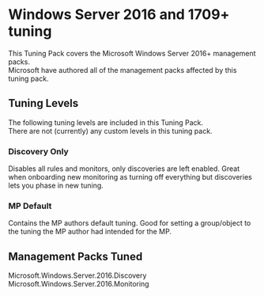 # Windows Server 2016 and 1709+ tuning

This Tuning Pack covers the Microsoft Windows Server 2016+ management packs.  
Microsoft have authored all of the management packs affected by this tuning pack.

## Tuning Levels

The following tuning levels are included in this Tuning Pack.  
There are not (currently) any custom levels in this tuning pack.  

### Discovery Only

Disables all rules and monitors, only discoveries are left enabled. Great when onboarding new monitoring as turning off everything but discoveries lets you phase in new tuning.  

### MP Default

Contains the MP authors default tuning. Good for setting a group/object to the tuning the MP author had intended for the MP.

## Management Packs Tuned

Microsoft.Windows.Server.2016.Discovery  
Microsoft.Windows.Server.2016.Monitoring  
